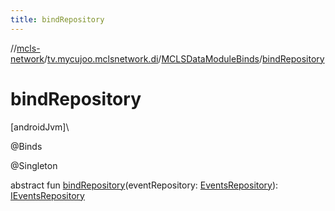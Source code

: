 ```yaml
---
title: bindRepository
---
```

//[mcls-network](../../../index.html)/[tv.mycujoo.mclsnetwork.di](../index.html)/[MCLSDataModuleBinds](index.html)/[bindRepository](bind-repository.html)



# bindRepository



[androidJvm]\




@Binds



@Singleton



abstract fun [bindRepository](bind-repository.html)(eventRepository: [EventsRepository](../../tv.mycujoo.mclsnetwork.data.repository/-events-repository/index.html)): [IEventsRepository](../../tv.mycujoo.mclsnetwork.domain.repository/-i-events-repository/index.html)




